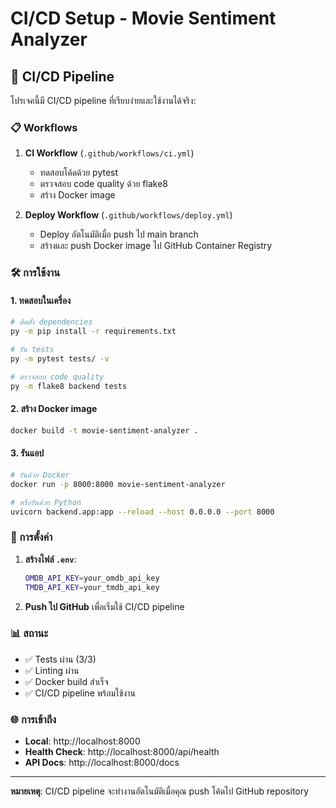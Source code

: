 # CI/CD Setup - Movie Sentiment Analyzer

## 🚀 CI/CD Pipeline

โปรเจคนี้มี CI/CD pipeline ที่เรียบง่ายและใช้งานได้จริง:

### 📋 Workflows

1. **CI Workflow** (`.github/workflows/ci.yml`)
   - ทดสอบโค้ดด้วย pytest
   - ตรวจสอบ code quality ด้วย flake8
   - สร้าง Docker image

2. **Deploy Workflow** (`.github/workflows/deploy.yml`)
   - Deploy อัตโนมัติเมื่อ push ไป main branch
   - สร้างและ push Docker image ไป GitHub Container Registry

### 🛠️ การใช้งาน

#### 1. ทดสอบในเครื่อง
```bash
# ติดตั้ง dependencies
py -m pip install -r requirements.txt

# รัน tests
py -m pytest tests/ -v

# ตรวจสอบ code quality
py -m flake8 backend tests
```

#### 2. สร้าง Docker image
```bash
docker build -t movie-sentiment-analyzer .
```

#### 3. รันแอป
```bash
# รันด้วย Docker
docker run -p 8000:8000 movie-sentiment-analyzer

# หรือรันด้วย Python
uvicorn backend.app:app --reload --host 0.0.0.0 --port 8000
```

### 🔧 การตั้งค่า

1. **สร้างไฟล์ `.env`**:
   ```bash
   OMDB_API_KEY=your_omdb_api_key
   TMDB_API_KEY=your_tmdb_api_key
   ```

2. **Push ไป GitHub** เพื่อเริ่มใช้ CI/CD pipeline

### 📊 สถานะ

- ✅ Tests ผ่าน (3/3)
- ✅ Linting ผ่าน
- ✅ Docker build สำเร็จ
- ✅ CI/CD pipeline พร้อมใช้งาน

### 🌐 การเข้าถึง

- **Local**: http://localhost:8000
- **Health Check**: http://localhost:8000/api/health
- **API Docs**: http://localhost:8000/docs

---

**หมายเหตุ**: CI/CD pipeline จะทำงานอัตโนมัติเมื่อคุณ push โค้ดไป GitHub repository
